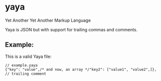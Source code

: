 # yaya
Yet Another Yet Another Markup Language

Yaya is JSON but with support for trailing commas and comments.

## Example:

This is a valid Yaya file:

```yaya
// example.yaya
{"key": "value",/* and now, an array */"key2": ["value1", "value2",]}, // trailing comment
```
